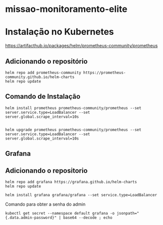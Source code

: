 # missao-monitoramento-elite


# Instalação no Kubernetes

https://artifacthub.io/packages/helm/prometheus-community/prometheus


## Adicionando o repositório

```
helm repo add prometheus-community https://prometheus-community.github.io/helm-charts
helm repo update
```

## Comando de Instalação

```
helm install prometheus prometheus-community/prometheus --set server.service.type=LoadBalancer --set server.global.scrape_interval=10s


helm upgrade prometheus prometheus-community/prometheus --set server.service.type=LoadBalancer --set server.global.scrape_interval=10s
```

## Grafana 

## Adicionando o repositorio

```
helm repo add grafana https://grafana.github.io/helm-charts
helm repo update
```

```
helm install grafana grafana/grafana --set service.type=LoadBalancer
```

Comando para obter a senha do admin

```
kubectl get secret --namespace default grafana -o jsonpath="{.data.admin-password}" | base64 --decode ; echo
```